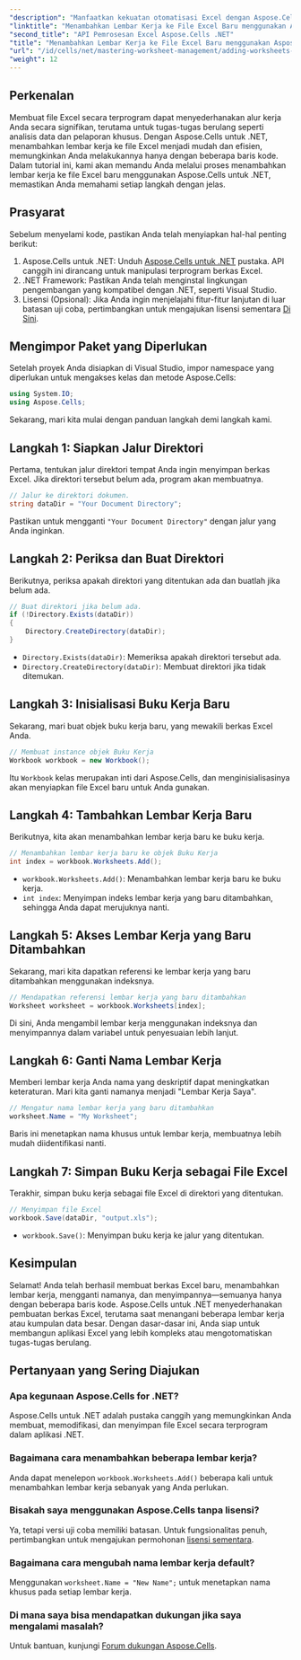 ```yaml
---
"description": "Manfaatkan kekuatan otomatisasi Excel dengan Aspose.Cells untuk .NET. Tutorial langkah demi langkah ini memandu Anda membuat file Excel secara terprogram, menambahkan dan mengganti nama lembar kerja, serta menyimpan pekerjaan Anda dengan mudah."
"linktitle": "Menambahkan Lembar Kerja ke File Excel Baru menggunakan Aspose.Cells"
"second_title": "API Pemrosesan Excel Aspose.Cells .NET"
"title": "Menambahkan Lembar Kerja ke File Excel Baru menggunakan Aspose.Cells"
"url": "/id/cells/net/mastering-worksheet-management/adding-worksheets-to-new-excel-file/"
"weight": 12
---
```


## Perkenalan

Membuat file Excel secara terprogram dapat menyederhanakan alur kerja Anda secara signifikan, terutama untuk tugas-tugas berulang seperti analisis data dan pelaporan khusus. Dengan Aspose.Cells untuk .NET, menambahkan lembar kerja ke file Excel menjadi mudah dan efisien, memungkinkan Anda melakukannya hanya dengan beberapa baris kode. Dalam tutorial ini, kami akan memandu Anda melalui proses menambahkan lembar kerja ke file Excel baru menggunakan Aspose.Cells untuk .NET, memastikan Anda memahami setiap langkah dengan jelas.

## Prasyarat

Sebelum menyelami kode, pastikan Anda telah menyiapkan hal-hal penting berikut:

1. Aspose.Cells untuk .NET: Unduh [Aspose.Cells untuk .NET](https://releases.aspose.com/cells/net/) pustaka. API canggih ini dirancang untuk manipulasi terprogram berkas Excel.
2. .NET Framework: Pastikan Anda telah menginstal lingkungan pengembangan yang kompatibel dengan .NET, seperti Visual Studio.
3. Lisensi (Opsional): Jika Anda ingin menjelajahi fitur-fitur lanjutan di luar batasan uji coba, pertimbangkan untuk mengajukan lisensi sementara [Di Sini](https://purchase.aspose.com/temporary-license/).

## Mengimpor Paket yang Diperlukan

Setelah proyek Anda disiapkan di Visual Studio, impor namespace yang diperlukan untuk mengakses kelas dan metode Aspose.Cells:

```csharp
using System.IO;
using Aspose.Cells;
```

Sekarang, mari kita mulai dengan panduan langkah demi langkah kami.

## Langkah 1: Siapkan Jalur Direktori

Pertama, tentukan jalur direktori tempat Anda ingin menyimpan berkas Excel. Jika direktori tersebut belum ada, program akan membuatnya.

```csharp
// Jalur ke direktori dokumen.
string dataDir = "Your Document Directory";
```

Pastikan untuk mengganti `"Your Document Directory"` dengan jalur yang Anda inginkan.

## Langkah 2: Periksa dan Buat Direktori

Berikutnya, periksa apakah direktori yang ditentukan ada dan buatlah jika belum ada.

```csharp
// Buat direktori jika belum ada.
if (!Directory.Exists(dataDir))
{
    Directory.CreateDirectory(dataDir);
}
```

- `Directory.Exists(dataDir)`: Memeriksa apakah direktori tersebut ada.
- `Directory.CreateDirectory(dataDir)`: Membuat direktori jika tidak ditemukan.

## Langkah 3: Inisialisasi Buku Kerja Baru

Sekarang, mari buat objek buku kerja baru, yang mewakili berkas Excel Anda.

```csharp
// Membuat instance objek Buku Kerja
Workbook workbook = new Workbook();
```

Itu `Workbook` kelas merupakan inti dari Aspose.Cells, dan menginisialisasinya akan menyiapkan file Excel baru untuk Anda gunakan.

## Langkah 4: Tambahkan Lembar Kerja Baru

Berikutnya, kita akan menambahkan lembar kerja baru ke buku kerja.

```csharp
// Menambahkan lembar kerja baru ke objek Buku Kerja
int index = workbook.Worksheets.Add();
```

- `workbook.Worksheets.Add()`: Menambahkan lembar kerja baru ke buku kerja.
- `int index`: Menyimpan indeks lembar kerja yang baru ditambahkan, sehingga Anda dapat merujuknya nanti.

## Langkah 5: Akses Lembar Kerja yang Baru Ditambahkan

Sekarang, mari kita dapatkan referensi ke lembar kerja yang baru ditambahkan menggunakan indeksnya.

```csharp
// Mendapatkan referensi lembar kerja yang baru ditambahkan
Worksheet worksheet = workbook.Worksheets[index];
```

Di sini, Anda mengambil lembar kerja menggunakan indeksnya dan menyimpannya dalam variabel untuk penyesuaian lebih lanjut.

## Langkah 6: Ganti Nama Lembar Kerja

Memberi lembar kerja Anda nama yang deskriptif dapat meningkatkan keteraturan. Mari kita ganti namanya menjadi "Lembar Kerja Saya".

```csharp
// Mengatur nama lembar kerja yang baru ditambahkan
worksheet.Name = "My Worksheet";
```

Baris ini menetapkan nama khusus untuk lembar kerja, membuatnya lebih mudah diidentifikasi nanti.

## Langkah 7: Simpan Buku Kerja sebagai File Excel

Terakhir, simpan buku kerja sebagai file Excel di direktori yang ditentukan.

```csharp
// Menyimpan file Excel
workbook.Save(dataDir, "output.xls");
```

- `workbook.Save()`: Menyimpan buku kerja ke jalur yang ditentukan.

## Kesimpulan

Selamat! Anda telah berhasil membuat berkas Excel baru, menambahkan lembar kerja, mengganti namanya, dan menyimpannya—semuanya hanya dengan beberapa baris kode. Aspose.Cells untuk .NET menyederhanakan pembuatan berkas Excel, terutama saat menangani beberapa lembar kerja atau kumpulan data besar. Dengan dasar-dasar ini, Anda siap untuk membangun aplikasi Excel yang lebih kompleks atau mengotomatiskan tugas-tugas berulang.

## Pertanyaan yang Sering Diajukan

### Apa kegunaan Aspose.Cells for .NET?
Aspose.Cells untuk .NET adalah pustaka canggih yang memungkinkan Anda membuat, memodifikasi, dan menyimpan file Excel secara terprogram dalam aplikasi .NET.

### Bagaimana cara menambahkan beberapa lembar kerja?
Anda dapat menelepon `workbook.Worksheets.Add()` beberapa kali untuk menambahkan lembar kerja sebanyak yang Anda perlukan.

### Bisakah saya menggunakan Aspose.Cells tanpa lisensi?
Ya, tetapi versi uji coba memiliki batasan. Untuk fungsionalitas penuh, pertimbangkan untuk mengajukan permohonan [lisensi sementara](https://purchase.aspose.com/temporary-license/).

### Bagaimana cara mengubah nama lembar kerja default?
Menggunakan `worksheet.Name = "New Name";` untuk menetapkan nama khusus pada setiap lembar kerja.

### Di mana saya bisa mendapatkan dukungan jika saya mengalami masalah?
Untuk bantuan, kunjungi [Forum dukungan Aspose.Cells](https://forum.aspose.com/c/cells/9).